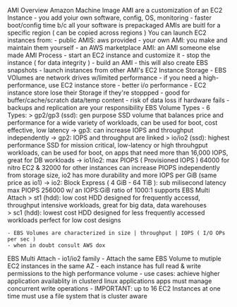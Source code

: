 AMI Overview 
  Amazon Machine Image
  AMI are a customization of an EC2 Instance 
    - you add yoiur own software, config, OS, monitoring
    - faster boot/config time b/c all your software is prepackaged 
  AMIs are buitl for a specific region ( can be copied across regions )
  You can launch EC2 instances from: 
    - public AMIS: aws provided 
    - your own AMI: you make and maintain them yourself 
    - an AWS marketplace AMI: an AMI someone else made 
  AMI Process 
    - start an EC2 instance and customize it 
    - stop the instance ( for data integrity )
    - build an AMI - this will also create EBS snapshots 
    - launch instances from other AMI's 
  EC2 Instance Storage
    - EBS VOlumes are network drives w/limited performance 
    - if you need a high-performance, use EC2 instance store 
    - better  i/o performance
    - EC2 instance store lose their Storage if they're stoppped 
    - good for buffer/cache/scratch data/temp content
    - risk of data loss if hardware fails
    - backups and replication are your responsibility
  EBS Volume Types 
    - 6 Types:
      > gp2/gp3 (ssd): gen purpose SSD volume that balances price and performance
                       for a wide variety of workloads, can be used for boot, 
                       cost effective, low latency
                         -> gp3: can increase IOPS and throughput independently
                         -> gp2: IOPS and throughput are linked 
      > io/io2 (ssd): highest performance SSD for mission critical, low-latency
                      or high throuhgput workloads, can be used for boot, on 
                      apps that need more than 16,000 IOPS, great for DB workloads
                         -> io1/io2: max PIOPS ( Provisioned IOPS ) 64000 for 
                                     nitro EC2 & 32000 for other instances
                                     can increase PIOPS independently from storage 
                                     size, io2 has more durability and more IOPS
                                     per GiB (same price as io1)
                         -> io2: Block Express ( 4 GiB - 64 TiB ): sub milisecond latency
                                 max PIOPS 256000 w/ an IOPS:GiB ratio of 1000:1
                                 supports EBS Multi Attach
      > st1 (hdd): low cost HDD designed for frequently accessd, throughput 
                    intensive workloads, great for big data, data warehouses  
      > sc1 (hdd): lowest cost HDD designed for less frequently accessed workloads
                    perfect for low cost designs

    - EBS Volumes are characterized in size | throughput | IOPS ( I/O OPs per sec )
    - when in doubt consult AWS dox
  EBS Multi Attach
    - io1/io2 family
    - Attach the same EBS Volume to mutiple EC2 instances in the same AZ
    - each instance has full read & write permissions to the high performance
      volume 
    - use cases:
        achieve higher application availablity in clusterd linux applications 
        apps must manage concurrent write operations 
    - IMPORTANT: up to 16 EC2 Instances at one time 
                 must use a file system that is cluster aware
